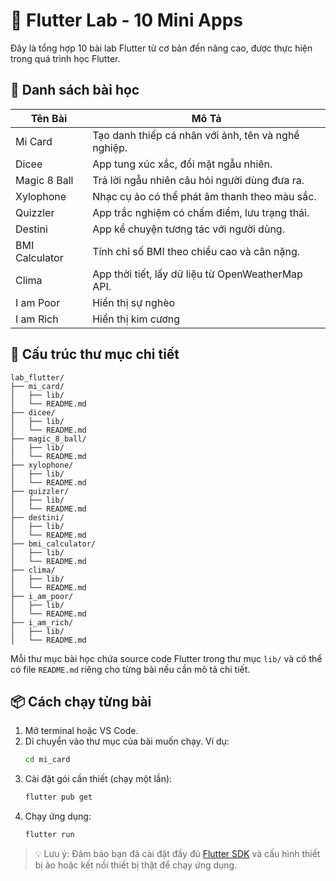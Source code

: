 # 🚀 Flutter Lab - 10 Mini Apps

Đây là tổng hợp 10 bài lab Flutter từ cơ bản đến nâng cao, được thực hiện trong quá trình học Flutter.

## 🧠 Danh sách bài học

| Tên Bài        | Mô Tả                                               |
| -------------- | --------------------------------------------------- |
| Mi Card        | Tạo danh thiếp cá nhân với ảnh, tên và nghề nghiệp. |
| Dicee          | App tung xúc xắc, đổi mặt ngẫu nhiên.               |
| Magic 8 Ball   | Trả lời ngẫu nhiên câu hỏi người dùng đưa ra.       |
| Xylophone      | Nhạc cụ ảo có thể phát âm thanh theo màu sắc.       |
| Quizzler       | App trắc nghiệm có chấm điểm, lưu trạng thái.       |
| Destini        | App kể chuyện tương tác với người dùng.             |
| BMI Calculator | Tính chỉ số BMI theo chiều cao và cân nặng.         |
| Clima          | App thời tiết, lấy dữ liệu từ OpenWeatherMap API.   |
| I am Poor      | Hiển thị sự nghèo                                   |
| I am Rich      | Hiển thị kim cương                                  |

## 📁 Cấu trúc thư mục chi tiết

```
lab_flutter/
├── mi_card/
│   ├── lib/
│   └── README.md
├── dicee/
│   ├── lib/
│   └── README.md
├── magic_8_ball/
│   ├── lib/
│   └── README.md
├── xylophone/
│   ├── lib/
│   └── README.md
├── quizzler/
│   ├── lib/
│   └── README.md
├── destini/
│   ├── lib/
│   └── README.md
├── bmi_calculator/
│   ├── lib/
│   └── README.md
├── clima/
│   ├── lib/
│   └── README.md
├── i_am_poor/
│   ├── lib/
│   └── README.md
├── i_am_rich/
│   ├── lib/
│   └── README.md
```

Mỗi thư mục bài học chứa source code Flutter trong thư mục `lib/` và có thể có file `README.md` riêng cho từng bài nếu cần mô tả chi tiết.

## 📦 Cách chạy từng bài

1. Mở terminal hoặc VS Code.
2. Di chuyển vào thư mục của bài muốn chạy. Ví dụ:
   ```bash
   cd mi_card
   ```
3. Cài đặt gói cần thiết (chạy một lần):
   ```bash
   flutter pub get
   ```
4. Chạy ứng dụng:
   ```bash
   flutter run
   ```

> 💡 Lưu ý: Đảm bảo bạn đã cài đặt đầy đủ [Flutter SDK](https://docs.flutter.dev/get-started/install) và cấu hình thiết bị ảo hoặc kết nối thiết bị thật để chạy ứng dụng.

